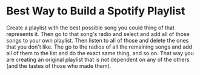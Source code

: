 # Best Way to Build a Spotify Playlist

Create a playlist with the best possible song you could thing of that
represents it. Then go to that song's radio and select and add all of
those songs to your own playlist. Then listen to all of those and delete
the ones that you don't like. The go to the radios of all the remaining
songs and add all of them to the list and do the exact same thing, and so
on. That way you are creating an original playlist that is not dependent
on any of the others (and the tastes of those who made them).
